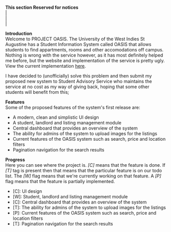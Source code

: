 <b>This section Reserved for notices</b><br />
| <br />
| <br />
|<br />

<b>Introduction</b><br />
Welcome to  PROJECT OASIS. The University of the West Indies St Augustine has a Student Information System called OASIS that allows students to find appartments, rooms and other accomodations off campus. Nothing is wrong with the service however, as it has most definitely helped me before, but the website and implementation of the service is pretty ugly.
View the current implementation <a href="http://sta.uwi.edu/oasis/login.asp" title= "Visit Current OASIS">here</a>.

I have decided to (unofficially) solve this problem and then submit my proposed new system to Student Advisory Service who maintains the service at no cost as my way of giving back, hoping that some other students will benefit from this;

<b>Features</b><br />
Some of the proposed features of the system's first release are:
<ul>
  <li> A modern, clean and simplistic UI design </li>
  <li> A student, landlord and listing management module </li>
  <li> Central dashboard that provides an overview of the system </li>
  <li> The ability for admins of the system to upload images for the listings </li>
  <li> Current features of the OASIS system such as search, price and location filters </li>
  <li> Pagination navigation for the search results </li>
</ul>

<b>Progress </b><br />
Here you can see where the project is. <em>[C]</em> means that the feature is done. If <em>[T]</em> tag is present then that means that the particular feature is on our todo list. The <em> [W] </em> flag means that we're currently working on that feature. A <em> [P]</em> flag means that the feature is partially implemented.

<ul>
  <li> [C]: UI design </li>
  <li> [W]: Student, landlord and listing management module </li>
  <li> [C]: Central dashboard that provides an overview of the system </li>
  <li> [T]: The ability for admins of the system to upload images for the listings </li>
  <li> [P]: Current features of the OASIS system such as search, price and location filters </li>
  <li> [T]: Pagination navigation for the search results </li>
</ul>




